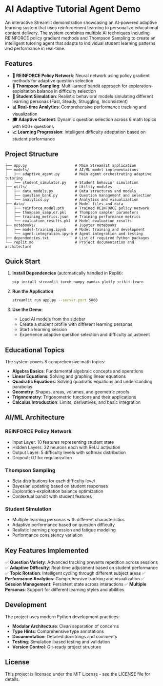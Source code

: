 # AI Adaptive Tutorial Agent Demo

An interactive Streamlit demonstration showcasing an AI-powered adaptive learning system that uses reinforcement learning to personalize educational content delivery. The system combines multiple AI techniques including REINFORCE policy gradient methods and Thompson Sampling to create an intelligent tutoring agent that adapts to individual student learning patterns and performance in real-time.

## Features

- **🧠 REINFORCE Policy Network**: Neural network using policy gradient methods for adaptive question selection
- **🎯 Thompson Sampling**: Multi-armed bandit approach for exploration-exploitation balance in difficulty selection
- **👤 Student Simulation**: Realistic behavioral models simulating different learning personas (Fast, Steady, Struggling, Inconsistent)
- **📊 Real-time Analytics**: Comprehensive performance tracking and visualization
- **🎓 Adaptive Content**: Dynamic question selection across 6 math topics with 900+ questions
- **📈 Learning Progression**: Intelligent difficulty adaptation based on student performance

## Project Structure

```
├── app.py                      # Main Streamlit application
├── models/                     # AI/ML model implementations
│   ├── adaptive_agent.py       # Main agent orchestrating adaptive tutoring
│   └── student_simulator.py    # Student behavior simulation
├── utils/                      # Utility modules
│   ├── data_models.py          # Data structures and models
│   ├── question_bank.py        # Question management and selection
│   └── analytics.py            # Analytics and visualization
├── data/                       # Model files and data
│   ├── reinforce_model.pth     # Trained REINFORCE policy network
│   ├── thompson_sampler.pkl    # Thompson sampler parameters
│   ├── training_metrics.json   # Training performance metrics
│   └── evaluation_results.pkl  # Model evaluation results
├── notebooks/                  # Jupyter notebooks
│   ├── model-training.ipynb    # Model training and development
│   └── agent-integration.ipynb # Agent integration and testing
├── dependencies.txt            # List of required Python packages
└── replit.md                   # Project documentation and architecture
```

## Quick Start

1. **Install Dependencies** (automatically handled in Replit):
   ```bash
   pip install streamlit torch numpy pandas plotly scikit-learn
   ```

2. **Run the Application**:
   ```bash
   streamlit run app.py --server.port 5000
   ```

3. **Use the Demo**:
   - Load AI models from the sidebar
   - Create a student profile with different learning personas
   - Start a learning session
   - Experience adaptive question selection and difficulty adjustment

## Educational Topics

The system covers 6 comprehensive math topics:
- **Algebra Basics**: Fundamental algebraic concepts and operations
- **Linear Equations**: Solving and graphing linear equations
- **Quadratic Equations**: Solving quadratic equations and understanding parabolas
- **Geometry**: Shapes, areas, volumes, and geometric proofs
- **Trigonometry**: Trigonometric functions and their applications
- **Calculus Introduction**: Limits, derivatives, and basic integration

## AI/ML Architecture

### REINFORCE Policy Network
- Input Layer: 10 features representing student state
- Hidden Layers: 32 neurons each with ReLU activation
- Output Layer: 5 difficulty levels with softmax distribution
- Dropout: 0.1 for regularization

### Thompson Sampling
- Beta distributions for each difficulty level
- Bayesian updating based on student responses
- Exploration-exploitation balance optimization
- Contextual bandit with student features

### Student Simulation
- Multiple learning personas with different characteristics
- Adaptive performance based on question difficulty
- Realistic learning progression and fatigue modeling
- Performance consistency variation

## Key Features Implemented

✅ **Question Variety**: Advanced tracking prevents repetition across sessions
✅ **Adaptive Difficulty**: Real-time adjustment based on student performance  
✅ **Topic Rotation**: Intelligent cycling through different subject areas
✅ **Performance Analytics**: Comprehensive tracking and visualization
✅ **Session Management**: Persistent state across interactions
✅ **Multiple Personas**: Support for different learning styles and abilities

## Development

The project uses modern Python development practices:
- **Modular Architecture**: Clean separation of concerns
- **Type Hints**: Comprehensive type annotations
- **Documentation**: Detailed docstrings and comments
- **Testing**: Simulation-based testing and validation
- **Version Control**: Git-ready project structure

## License

This project is licensed under the MIT License - see the LICENSE file for details.